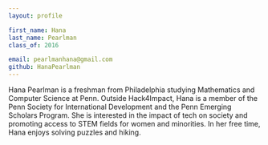 ```yaml
---
layout: profile

first_name: Hana
last_name: Pearlman
class_of: 2016

email: pearlmanhana@gmail.com
github: HanaPearlman
---
```


Hana Pearlman is a freshman from Philadelphia studying Mathematics and Computer
Science at Penn. Outside Hack4Impact, Hana is a member of the Penn Society for 
International Development and the Penn Emerging Scholars Program. She is interested
in the impact of tech on society and promoting access to STEM fields for women 
and minorities. In her free time, Hana enjoys solving puzzles and hiking.
